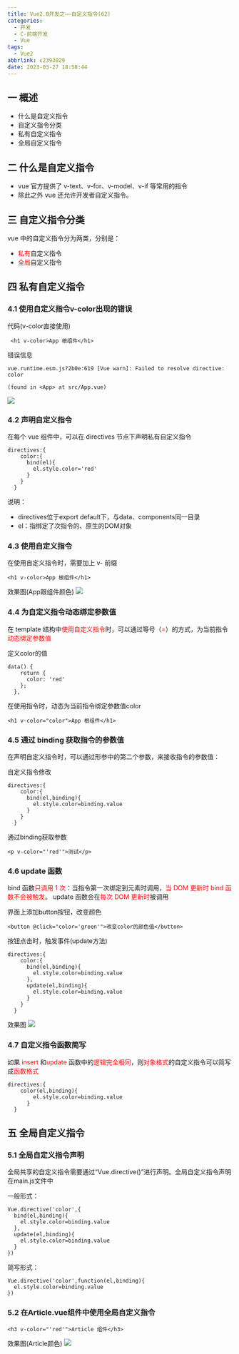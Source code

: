 ```yaml
---
title: Vue2.0开发之——自定义指令(62)
categories:
  - 开发
  - C-前端开发
  - Vue
tags:
  - Vue2
abbrlink: c2393029
date: 2023-03-27 18:58:44
---
```

## 一 概述

* 什么是自定义指令
* 自定义指令分类
* 私有自定义指令
* 全局自定义指令

<!--more-->

## 二 什么是自定义指令

* vue 官方提供了 v-text、v-for、v-model、v-if 等常用的指令
* 除此之外 vue 还允许开发者自定义指令。

## 三 自定义指令分类

vue 中的自定义指令分为两类，分别是：

* <font color=red>私有</font>自定义指令
* <font color=red>全局</font>自定义指令

## 四 私有自定义指令

### 4.1 使用自定义指令v-color出现的错误

代码(v-color直接使用)

```
 <h1 v-color>App 根组件</h1>
```

错误信息

```
vue.runtime.esm.js?2b0e:619 [Vue warn]: Failed to resolve directive: color

(found in <App> at src/App.vue)
```

![][1]

### 4.2 声明自定义指令

在每个 vue 组件中，可以在 directives 节点下声明私有自定义指令

```
directives:{
    color:{
      bind(el){
        el.style.color='red'
      }
    }
  }
```

说明：

* directives位于export default下，与data、components同一目录
* el：指绑定了次指令的、原生的DOM对象

### 4.3 使用自定义指令

在使用自定义指令时，需要加上 v- 前缀

```
<h1 v-color>App 根组件</h1>
```

效果图(App跟组件颜色)
![][2]

### 4.4 为自定义指令动态绑定参数值

在 template 结构中<font color=red>使用自定义指令</font>时，可以通过等号（<font color=red>=</font>）的方式，为当前指令<font color=red>动态绑定参数值</font>

定义color的值

```
data() {
    return {
      color: 'red'
    };
  },
```

在使用指令时，动态为当前指令绑定参数值color

```
<h1 v-color="color">App 根组件</h1>
```

### 4.5 通过 binding 获取指令的参数值

在声明自定义指令时，可以通过形参中的第二个参数，来接收指令的参数值：

自定义指令修改

```
directives:{
    color:{
      bind(el,binding){
        el.style.color=binding.value
      }
    }
  }
```

通过binding获取参数

```
<p v-color="'red'">测试</p>
```

### 4.6 update 函数

bind 函数<font color=red>只调用 1 次</font>：当指令第一次绑定到元素时调用，<font color=red>当 DOM 更新时 bind 函数不会被触发</font>。 update 函数会在<font color=red>每次 DOM 更新时</font>被调用

界面上添加button按钮，改变颜色

```
<button @click="color='green'">改变color的颜色值</button>
```

按钮点击时，触发事件(update方法)

```
directives:{
    color:{
      bind(el,binding){
        el.style.color=binding.value
      },
      update(el,binding){
        el.style.color=binding.value
      }
    }
  }
```

效果图
![][3]

### 4.7 自定义指令函数简写

如果 <font color=red>insert</font> 和<font color=red>update</font> 函数中的<font color=red>逻辑完全相同</font>，则<font color=red>对象格式</font>的自定义指令可以简写成<font color=red>函数格式</font>

```
directives:{
    color(el,binding){
        el.style.color=binding.value
      }
  }
```

## 五 全局自定义指令

### 5.1 全局自定义指令声明

全局共享的自定义指令需要通过“Vue.directive()”进行声明。全局自定义指令声明在main.js文件中

一般形式：

```
Vue.directive('color',{
  bind(el,binding){
    el.style.color=binding.value
  },
  update(el,binding){
    el.style.color=binding.value
  }
})
```

简写形式：

```
Vue.directive('color',function(el,binding){
  el.style.color=binding.value
})
```

### 5.2 在Article.vue组件中使用全局自定义指令

```
<h3 v-color="'red'">Article 组件</h3>
```

效果图(Article颜色)
![][4]




[1]:https://cdn.staticaly.com/gh/PGzxc/CDN/master/blog-vue/vue2.0-62-direct-v-color-error-info.png
[2]:https://cdn.staticaly.com/gh/PGzxc/CDN/master/blog-vue/vue2.0-62-direct-v-color-use-view.png
[3]:https://cdn.staticaly.com/gh/PGzxc/CDN/master/blog-vue/vue2.0-62-direct-update-view.gif
[4]:https://cdn.staticaly.com/gh/PGzxc/CDN/master/blog-vue/vue2.0-62-direct-whole-view.png




